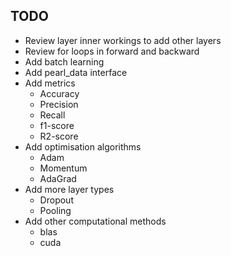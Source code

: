 ## TODO

* Review layer inner workings to add other layers
* Review for loops in forward and backward
* Add batch learning
* Add pearl_data interface
* Add metrics
    * Accuracy
    * Precision
    * Recall
    * f1-score
    * R2-score
* Add optimisation algorithms
    * Adam
    * Momentum
    * AdaGrad
* Add more layer types
    * Dropout
    * Pooling
* Add other computational methods
    * blas
    * cuda

